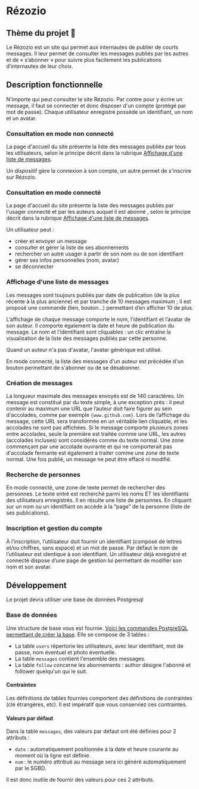 # Rézozio

## Thème du projet :speech_balloon:

Le Rézozio est un site qui permet aux internautes de publier de courts messages. Il leur permet de consulter les messages publiés par les autres et de « s’abonner » pour suivre plus facilement les publications d’internautes de leur choix.

## Description fonctionnelle

N'importe qui peut consulter le site Rézozio. Par contre pour y écrire un message, il faut se connecter et donc disposer d'un compte (protégé par mot de passe). Chaque utilisateur enregistré possède un identifiant, un nom et un avatar.

### Consultation en mode non connecté

La page d'accueil du site présente la liste des messages publiés par tous les utilisateurs, selon le principe décrit dans la rubrique [Affichage d'une liste de messages](#affichage-dune-liste-de-messages).

Un dispositif gère la connexion à son compte, un autre permet de s'inscrire sur Rézozio.

### Consultation en mode connecté

La page d'accueil du site présente la liste des messages publiés par l'usager connecté et par les auteurs auquel il est abonné , selon le principe décrit dans la rubrique [Affichage d'une liste de messages](#affichage-dune-liste-de-messages).

Un utilisateur peut :
- créer et envoyer un message
- consulter et gérer la liste de ses abonnements
- rechercher un autre usager à partir de son nom ou de son identifiant
- gérer ses infos personnelles (nom, avatar)
- se déconnecter

### Affichage d'une liste de messages

Les messages sont toujours publiés par date de publication (de la plus récente à la plus ancienne) et par tranche de 10 messages maximum ; il est proposé une commande (lien, bouton...) permettant d’en afficher 10 de plus.

L’affichage de chaque message comporte le nom, l’identifiant et l’avatar de son auteur. Il comporte également la date et heure de publication du message. Le nom et l’identifiant sont cliquables : un clic entraîne la visualisation de la liste des messages publiés par cette personne.

Quand un auteur n'a pas d'avatar, l'avatar générique est utilisé.

En mode connecté, la liste des messages d'un auteur est précédée d'un bouton permettant de s'abonner ou de se désabonner.

### Création de messages

La longueur maximale des messages envoyés est de 140 caractères. Un message est constitué par du texte simple, à une exception près : il peut contenir au maximum une URL que l’auteur doit faire figurer au sein d'accolades, comme par exemple `{www.github.com}`. Lors de l’affichage du message, cette URL sera transformée en un véritable lien cliquable, et les accolades ne sont pas affichées. Si le message comporte plusieurs zones entre accolades, seule la première est traitée comme une URL, les autres (accolades incluses) sont considérés comme du texte normal. Une zone commençant par une accolade ouvrante et qui ne comporterait pas d'accolade fermante est également à traiter comme une zone de texte normal. Une fois publié, un message ne peut être effacé ni modifié.

### Recherche de personnes

En mode connecté, une zone de texte permet de rechercher des personnes. Le texte entré est recherché parmi les noms ET les identifiants des utilisateurs enregistrés. Il en résulte une liste de personnes. En cliquant sur un nom ou un identifiant on accède à la “page” de la personne (liste de ses publications).

### Inscription et gestion du compte

À l’inscription, l’utilisateur doit fournir un identifiant (composé de lettres et/ou chiffres, sans espace) et un mot de passe. Par défaut le nom de l’utilisateur est identique à son identifiant. Un utilisateur déjà enregistré et connecté dispose d’une page de gestion lui permettant de modifier son nom et son avatar.

## Développement

Le projet devra utiliser une base de données Postgresql

### Base de données

Une structure de base vous est fournie. [Voici les commandes PostgreSQL permettant de créer la base](../blob/master/create2014.sql). Elle se compose de 3 tables :
- La table `users` répertorie les utilisateurs, avec leur identifiant, mot de passe, nom éventuel et photo éventuelle.
- La table `messages` contient l'ensemble des messages.
- La table `follow` concerne les abonnements : author désigne l'abonné et follower quelqu'un qui le suit.

#### Contraintes

Les définitions de tables fournies comportent des définitions de contraintes (clé étrangères, etc). Il est impératif que vous conserviez ces contraintes.

#### Valeurs par défaut

Dans la table `messages`, des valeurs par défaut ont été définies pour 2 attributs :
- `date` : automatiquement positionnée à la date et heure courante au moment où la ligne est définie.
- `num` : le numéro attribué au message sera ici généré automatiquement par le SGBD.

Il est donc inutile de fournir des valeurs pour ces 2 attributs.
